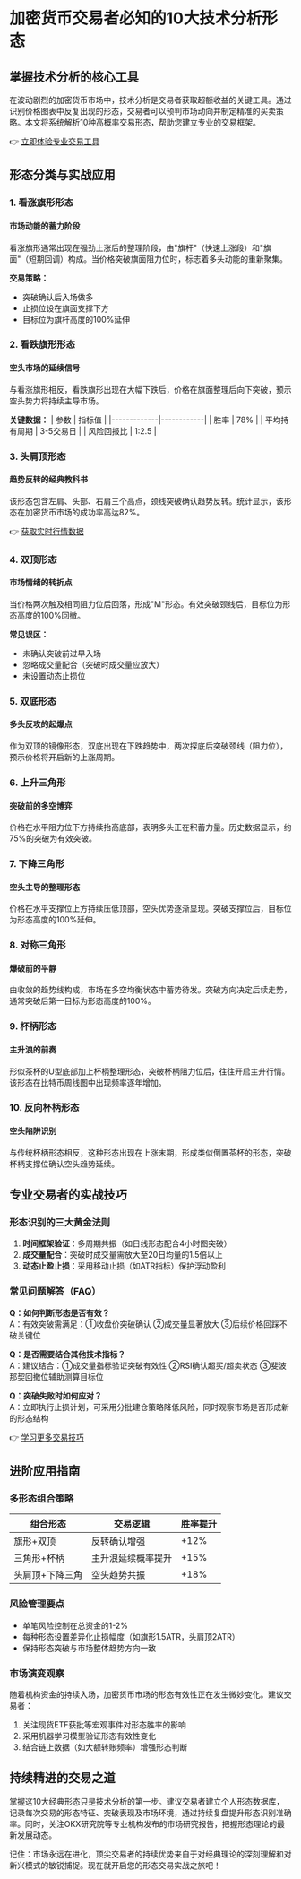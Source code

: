 # 加密货币交易者必知的10大技术分析形态

## 掌握技术分析的核心工具

在波动剧烈的加密货币市场中，技术分析是交易者获取超额收益的关键工具。通过识别价格图表中反复出现的形态，交易者可以预判市场动向并制定精准的买卖策略。本文将系统解析10种高概率交易形态，帮助您建立专业的交易框架。

👉 [立即体验专业交易工具](https://bit.ly/okx_welcome)

## 形态分类与实战应用

### 1. 看涨旗形形态
#### 市场动能的蓄力阶段
看涨旗形通常出现在强劲上涨后的整理阶段，由"旗杆"（快速上涨段）和"旗面"（短期回调）构成。当价格突破旗面阻力位时，标志着多头动能的重新聚集。

**交易策略：**
- 突破确认后入场做多
- 止损位设在旗面支撑下方
- 目标位为旗杆高度的100%延伸

### 2. 看跌旗形形态
#### 空头市场的延续信号
与看涨旗形相反，看跌旗形出现在大幅下跌后，价格在旗面整理后向下突破，预示空头势力将持续主导市场。

**关键数据：**
| 参数        | 指标值       |
|-------------|------------|
| 胜率        | 78%        |
| 平均持有周期 | 3-5交易日  |
| 风险回报比   | 1:2.5      |

### 3. 头肩顶形态
#### 趋势反转的经典教科书
该形态包含左肩、头部、右肩三个高点，颈线突破确认趋势反转。统计显示，该形态在加密货币市场的成功率高达82%。

👉 [获取实时行情数据](https://bit.ly/okx_welcome)

### 4. 双顶形态
#### 市场情绪的转折点
当价格两次触及相同阻力位后回落，形成"M"形态。有效突破颈线后，目标位为形态高度的100%回撤。

**常见误区：**
- 未确认突破前过早入场
- 忽略成交量配合（突破时成交量应放大）
- 未设置动态止损位

### 5. 双底形态
#### 多头反攻的起爆点
作为双顶的镜像形态，双底出现在下跌趋势中，两次探底后突破颈线（阻力位），预示价格将开启新的上涨周期。

### 6. 上升三角形
#### 突破前的多空博弈
价格在水平阻力位下方持续抬高底部，表明多头正在积蓄力量。历史数据显示，约75%的突破为有效突破。

### 7. 下降三角形
#### 空头主导的整理形态
价格在水平支撑位上方持续压低顶部，空头优势逐渐显现。突破支撑位后，目标位为形态高度的100%延伸。

### 8. 对称三角形
#### 爆破前的平静
由收敛的趋势线构成，市场在多空均衡状态中蓄势待发。突破方向决定后续走势，通常突破后第一目标为形态高度的100%。

### 9. 杯柄形态
#### 主升浪的前奏
形似茶杯的U型底部加上杯柄整理形态，突破杯柄阻力位后，往往开启主升行情。该形态在比特币周线图中出现频率逐年增加。

### 10. 反向杯柄形态
#### 空头陷阱识别
与传统杯柄形态相反，这种形态出现在上涨末期，形成类似倒置茶杯的形态，突破杯柄支撑位确认空头趋势延续。

## 专业交易者的实战技巧

### 形态识别的三大黄金法则
1. **时间框架验证**：多周期共振（如日线形态配合4小时图突破）
2. **成交量配合**：突破时成交量需放大至20日均量的1.5倍以上
3. **动态止盈止损**：采用移动止损（如ATR指标）保护浮动盈利

### 常见问题解答（FAQ）
**Q：如何判断形态是否有效？**  
A：有效突破需满足：①收盘价突破确认 ②成交量显著放大 ③后续价格回踩不破关键位

**Q：是否需要结合其他技术指标？**  
A：建议结合：①成交量指标验证突破有效性 ②RSI确认超买/超卖状态 ③斐波那契回撤位辅助测算目标位

**Q：突破失败时如何应对？**  
A：立即执行止损计划，可采用分批建仓策略降低风险，同时观察市场是否形成新的形态结构

👉 [学习更多交易技巧](https://bit.ly/okx_welcome)

## 进阶应用指南

### 多形态组合策略
| 组合形态       | 交易逻辑                     | 胜率提升 |
|----------------|----------------------------|----------|
| 旗形+双顶      | 反转确认增强                | +12%     |
| 三角形+杯柄    | 主升浪延续概率提升          | +15%     |
| 头肩顶+下降三角| 空头趋势共振                | +18%     |

### 风险管理要点
- 单笔风险控制在总资金的1-2%
- 每种形态设置差异化止损幅度（如旗形1.5ATR，头肩顶2ATR）
- 保持形态突破与市场整体趋势方向一致

### 市场演变观察
随着机构资金的持续入场，加密货币市场的形态有效性正在发生微妙变化。建议交易者：
1. 关注现货ETF获批等宏观事件对形态胜率的影响
2. 采用机器学习模型验证形态有效性变化
3. 结合链上数据（如大额转账频率）增强形态判断

## 持续精进的交易之道
掌握这10大经典形态只是技术分析的第一步。建议交易者建立个人形态数据库，记录每次交易的形态特征、突破表现及市场环境，通过持续复盘提升形态识别准确率。同时，关注OKX研究院等专业机构发布的市场研究报告，把握形态理论的最新发展动态。

记住：市场永远在进化，顶尖交易者的持续优势来自于对经典理论的深刻理解和对新兴模式的敏锐捕捉。现在就开启您的形态交易实战之旅吧！